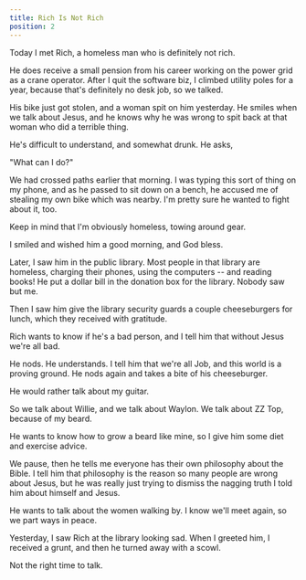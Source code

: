 ```yaml
---
title: Rich Is Not Rich
position: 2
---
```


Today I met Rich, a homeless man who is definitely not rich.

He does receive a small pension from his career working on the power grid as a crane operator. After I quit the software biz, I climbed utility poles for a year, because that's definitely no desk job, so we talked.

His bike just got stolen, and a woman spit on him yesterday. He smiles when we talk about Jesus, and he knows why he was wrong to spit back at that woman who did a terrible thing.

He's difficult to understand, and somewhat drunk. He asks,

"What can I do?"

We had crossed paths earlier that morning. I was typing this sort of thing on my phone, and as he passed to sit down on a bench, he accused me of stealing my own bike which was nearby. I'm pretty sure he wanted to fight about it, too.

Keep in mind that I'm obviously homeless, towing around gear.

I smiled and wished him a good morning, and God bless.

Later, I saw him in the public library. Most people in that library are homeless, charging their phones, using the computers -- and reading books! He put a dollar bill in the donation box for the library. Nobody saw but me.

Then I saw him give the library security guards a couple cheeseburgers for lunch, which they received with gratitude.

Rich wants to know if he's a bad person, and I tell him that without Jesus we're all bad.

He nods. He understands. I tell him that we're all Job, and this world is a proving ground. He nods again and takes a bite of his cheeseburger.

He would rather talk about my guitar.

So we talk about Willie, and we talk about Waylon. We talk about ZZ Top, because of my beard.

He wants to know how to grow a beard like mine, so I give him some diet and exercise advice.

We pause, then he tells me everyone has their own philosophy about the Bible. I tell him that philosophy is the reason so many people are wrong about Jesus, but he was really just trying to dismiss the nagging truth I told him about himself and Jesus.

He wants to talk about the women walking by. I know we'll meet again, so we part ways in peace.

Yesterday, I saw Rich at the library looking sad. When I greeted him, I received a grunt, and then he turned away with a scowl.

Not the right time to talk.